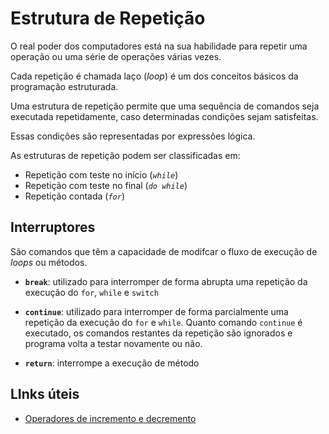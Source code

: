 # Estrutura de Repetição
O real poder dos computadores está na sua habilidade para repetir uma operação ou uma série de operações várias vezes.
 
Cada repetição é chamada laço (_loop_) é um dos conceitos básicos da programação estruturada.
 
Uma estrutura de repetição permite que uma sequência de comandos seja executada repetidamente, caso determinadas condições sejam satisfeitas.

Essas condições são representadas por expressões lógica.

As estruturas de repetição podem ser classificadas em:
* Repetição com teste no início (_`while`_)
* Repetição com teste no final (_`do while`_)
* Repetição contada (_`for`_)

## Interruptores
São comandos que têm a capacidade de modifcar o fluxo de execução de _loops_ ou métodos.

* **`break`**: utilizado para interromper de forma abrupta uma repetição da execução do `for`, `while` e `switch`

* **`continue`**: utilizado para interromper de forma parcialmente uma repetição da execução do `for` e `while`. 
 Quanto comando `continue` é executado, os comandos restantes da repetição são ignorados e programa volta a testar novamente ou não.

* **`return`**: interrompe a execução de método

 ## LInks úteis
 * [Operadores de incremento e decremento](www.github.com/alissonfernandes/Estudos/tree/main/java/operadores)